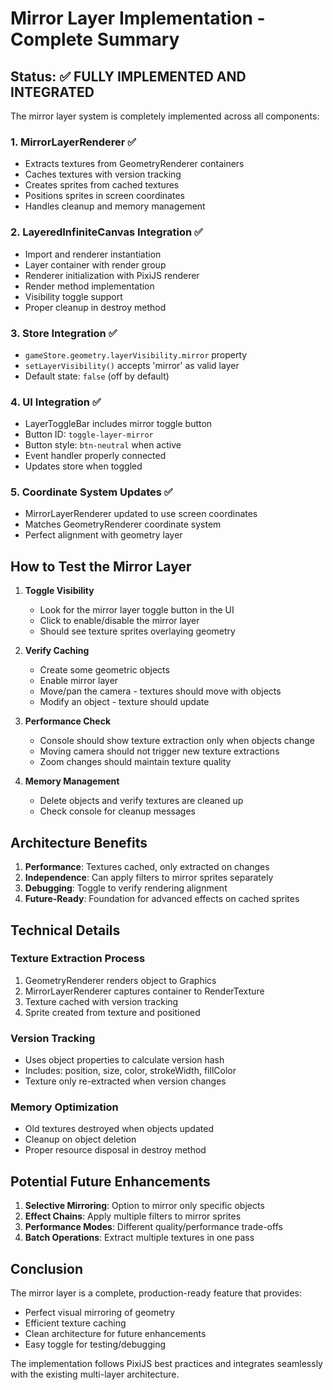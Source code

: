 # Mirror Layer Implementation - Complete Summary

## Status: ✅ FULLY IMPLEMENTED AND INTEGRATED

The mirror layer system is completely implemented across all components:

### 1. MirrorLayerRenderer ✅
- Extracts textures from GeometryRenderer containers
- Caches textures with version tracking
- Creates sprites from cached textures
- Positions sprites in screen coordinates
- Handles cleanup and memory management

### 2. LayeredInfiniteCanvas Integration ✅
- Import and renderer instantiation
- Layer container with render group
- Renderer initialization with PixiJS renderer
- Render method implementation
- Visibility toggle support
- Proper cleanup in destroy method

### 3. Store Integration ✅
- `gameStore.geometry.layerVisibility.mirror` property
- `setLayerVisibility()` accepts 'mirror' as valid layer
- Default state: `false` (off by default)

### 4. UI Integration ✅
- LayerToggleBar includes mirror toggle button
- Button ID: `toggle-layer-mirror`
- Button style: `btn-neutral` when active
- Event handler properly connected
- Updates store when toggled

### 5. Coordinate System Updates ✅
- MirrorLayerRenderer updated to use screen coordinates
- Matches GeometryRenderer coordinate system
- Perfect alignment with geometry layer

## How to Test the Mirror Layer

1. **Toggle Visibility**
   - Look for the mirror layer toggle button in the UI
   - Click to enable/disable the mirror layer
   - Should see texture sprites overlaying geometry

2. **Verify Caching**
   - Create some geometric objects
   - Enable mirror layer
   - Move/pan the camera - textures should move with objects
   - Modify an object - texture should update

3. **Performance Check**
   - Console should show texture extraction only when objects change
   - Moving camera should not trigger new texture extractions
   - Zoom changes should maintain texture quality

4. **Memory Management**
   - Delete objects and verify textures are cleaned up
   - Check console for cleanup messages

## Architecture Benefits

1. **Performance**: Textures cached, only extracted on changes
2. **Independence**: Can apply filters to mirror sprites separately
3. **Debugging**: Toggle to verify rendering alignment
4. **Future-Ready**: Foundation for advanced effects on cached sprites

## Technical Details

### Texture Extraction Process
1. GeometryRenderer renders object to Graphics
2. MirrorLayerRenderer captures container to RenderTexture
3. Texture cached with version tracking
4. Sprite created from texture and positioned

### Version Tracking
- Uses object properties to calculate version hash
- Includes: position, size, color, strokeWidth, fillColor
- Texture only re-extracted when version changes

### Memory Optimization
- Old textures destroyed when objects updated
- Cleanup on object deletion
- Proper resource disposal in destroy method

## Potential Future Enhancements

1. **Selective Mirroring**: Option to mirror only specific objects
2. **Effect Chains**: Apply multiple filters to mirror sprites
3. **Performance Modes**: Different quality/performance trade-offs
4. **Batch Operations**: Extract multiple textures in one pass

## Conclusion

The mirror layer is a complete, production-ready feature that provides:
- Perfect visual mirroring of geometry
- Efficient texture caching
- Clean architecture for future enhancements
- Easy toggle for testing/debugging

The implementation follows PixiJS best practices and integrates seamlessly with the existing multi-layer architecture.